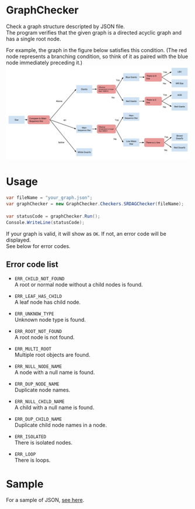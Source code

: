 # GraphChecker
Check a graph structure descripted by JSON file.  
The program verifies that the given graph is a directed acyclic graph and has a single root node.

For example, the graph in the figure below satisfies this condition. (The red node represents a branching condition, so think of it as paired with the blue node immediately preceding it.)  
![Sub types of star](https://github.com/atsuhiron/GraphChecker/blob/main/GraphChecker/GraphChecker/img/star_category.en.png)

# Usage
```C#
var fileName = "your_graph.json";
var graphChecker = new GraphChecker.Checkers.SRDAGChecker(fileName);

var statusCode = graphChecker.Run();
Console.WriteLine(statusCode);
```

If your graph is valid, it will show as `OK`. If not, an error code will be displayed.  
See below for error codes.

## Error code list
- `ERR_CHILD_NOT_FOUND`  
A root or normal node without a child nodes is found.

- `ERR_LEAF_HAS_CHILD`  
A leaf node has child node.

- `ERR_UNKNOW_TYPE`  
Unknown node type is found.

- `ERR_ROOT_NOT_FOUND`  
A root node is not found.

- `ERR_MULTI_ROOT`  
Multiple root objects are found.

- `ERR_NULL_NODE_NAME`  
A node with a null name is found.

- `ERR_DUP_NODE_NAME`  
Duplicate node names.

- `ERR_NULL_CHILD_NAME`  
A child with a null name is found.

- `ERR_DUP_CHILD_NAME`  
Duplicate child node names in a node.

- `ERR_ISOLATED`  
There is isolated nodes.

- `ERR_LOOP`  
There is loops.

# Sample
For a sample of JSON, [see here](https://github.com/atsuhiron/GraphChecker/tree/main/GraphChecker/GraphChecker/Samples).